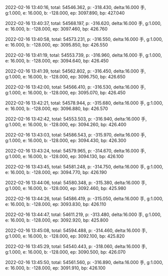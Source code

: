 2022-02-16 13:40:16, total: 54546.362, p: -318.430, delta:16.000 手, g:1.000, e: 16.000, b: -128.000, ep: 3097.890, bp: 427.040

2022-02-16 13:40:37, total: 54568.197, p: -316.620, delta:16.000 手, g:1.000, e: 16.000, b: -128.000, ep: 3097.460, bp: 426.760

2022-02-16 13:40:58, total: 54573.231, p: -316.550, delta:16.000 手, g:1.000, e: 16.000, b: -128.000, ep: 3095.850, bp: 426.550

2022-02-16 13:41:19, total: 54553.739, p: -316.960, delta:16.000 手, g:1.000, e: 16.000, b: -128.000, ep: 3094.640, bp: 426.450

2022-02-16 13:41:39, total: 54562.802, p: -316.450, delta:16.000 手, g:1.000, e: 16.000, b: -128.000, ep: 3096.750, bp: 426.650

2022-02-16 13:42:00, total: 54566.410, p: -316.530, delta:16.000 手, g:1.000, e: 16.000, b: -128.000, ep: 3095.070, bp: 426.450

2022-02-16 13:42:21, total: 54578.944, p: -315.680, delta:16.000 手, g:1.000, e: 16.000, b: -128.000, ep: 3096.880, bp: 426.570

2022-02-16 13:42:42, total: 54553.503, p: -316.940, delta:16.000 手, g:1.000, e: 16.000, b: -128.000, ep: 3094.260, bp: 426.400

2022-02-16 13:43:03, total: 54586.543, p: -315.970, delta:16.000 手, g:1.000, e: 16.000, b: -128.000, ep: 3094.430, bp: 426.300

2022-02-16 13:43:24, total: 54579.965, p: -314.670, delta:16.000 手, g:1.000, e: 16.000, b: -128.000, ep: 3094.130, bp: 426.100

2022-02-16 13:43:45, total: 54581.248, p: -314.750, delta:16.000 手, g:1.000, e: 16.000, b: -128.000, ep: 3094.770, bp: 426.190

2022-02-16 13:44:06, total: 54580.348, p: -315.380, delta:16.000 手, g:1.000, e: 16.000, b: -128.000, ep: 3092.460, bp: 425.980

2022-02-16 13:44:26, total: 54586.419, p: -315.050, delta:16.000 手, g:1.000, e: 16.000, b: -128.000, ep: 3093.830, bp: 426.110

2022-02-16 13:44:47, total: 54611.219, p: -313.480, delta:16.000 手, g:1.000, e: 16.000, b: -128.000, ep: 3092.920, bp: 425.800

2022-02-16 13:45:08, total: 54594.488, p: -314.460, delta:16.000 手, g:1.000, e: 16.000, b: -128.000, ep: 3092.100, bp: 425.820

2022-02-16 13:45:29, total: 54540.443, p: -318.060, delta:16.000 手, g:1.000, e: 16.000, b: -128.000, ep: 3090.500, bp: 426.070

2022-02-16 13:45:50, total: 54561.560, p: -316.890, delta:16.000 手, g:1.000, e: 16.000, b: -128.000, ep: 3091.910, bp: 426.100
